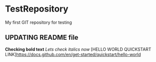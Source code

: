 # TestRepository
My first GIT repository for testing
## UPDATING README file 
**Checking bold text**
*Lets check italics now*
[HELLO WORLD QUICKSTART LINK]https://docs.github.com/en/get-started/quickstart/hello-world
